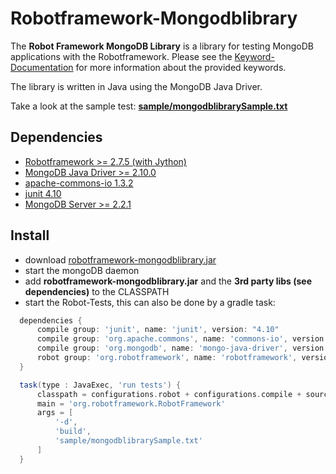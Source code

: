 Robotframework-Mongodblibrary
=============================

The **Robot Framework MongoDB Library** is a library for testing MongoDB applications with the Robotframework. 
Please see the [Keyword-Documentation](http://mahartma.github.com/robotframework-mongodblibrary/de.codecentric.robot.mongodblibrary.keywords.MongodbLibrary.html) for more information about the provided keywords.

The library is written in Java using the MongoDB Java Driver.

Take a look at the sample test: [**sample/mongodblibrarySample.txt**](https://github.com/mahartma/robotframework-mongodblibrary/blob/master/sample/mongodblibrarySample.txt)

Dependencies
------------
- [Robotframework >= 2.7.5 (with Jython)](http://code.google.com/p/robotframework/downloads/list)
- [MongoDB Java Driver >= 2.10.0](http://central.maven.org/maven2/org/mongodb/mongo-java-driver)
- [apache-commons-io 1.3.2](http://search.maven.org/remotecontent?filepath=org/apache/commons/commons-io/1.3.2/commons-io-1.3.2.jar)
- [junit 4.10](http://search.maven.org/remotecontent?filepath=junit/junit/4.10/junit-4.10.jar)
- [MongoDB Server >= 2.2.1](http://www.mongodb.org/downloads)

Install
-------
- download [robotframework-mongodblibrary.jar](http://mahartma.github.com/robotframework-mongodblibrary/robotframework-mongodblibrary-0.1.jar)
- start the mongoDB daemon
- add **robotframework-mongodblibrary.jar** and the **3rd party libs (see dependencies)** to the CLASSPATH
- start the Robot-Tests, this can also be done by a gradle task:
```groovy
  dependencies {
      compile group: 'junit', name: 'junit', version: "4.10"
      compile group: 'org.apache.commons', name: 'commons-io', version: "1.3.2"
      compile group: 'org.mongodb', name: 'mongo-java-driver', version: "2.10.0"
      robot group: 'org.robotframework', name: 'robotframework', version: "2.7.5"
  }

  task(type : JavaExec, 'run tests') {
      classpath = configurations.robot + configurations.compile + sourceSets.main.runtimeClasspath
      main = 'org.robotframework.RobotFramework'
      args = [
          '-d',
          'build',
          'sample/mongodblibrarySample.txt'
      ]
  }
```
